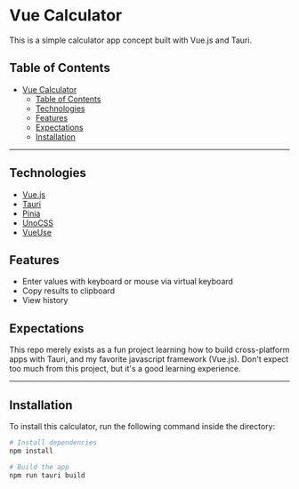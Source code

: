 # Vue Calculator

This is a simple calculator app concept built with Vue.js and Tauri.

## Table of Contents

- [Vue Calculator](#vue-calculator)
  - [Table of Contents](#table-of-contents)
  - [Technologies](#technologies)
  - [Features](#features)
  - [Expectations](#expectations)
  - [Installation](#installation)

---

## Technologies

- [Vue.js](https://vuejs.org/)
- [Tauri](https://tauri.studio/)
- [Pinia](https://pinia.vuejs.org/)
- [UnoCSS](https://github.com/unocss/unocss/)
- [VueUse](https://vueuse.org/)

## Features

- Enter values with keyboard or mouse via virtual keyboard
- Copy results to clipboard
- View history

## Expectations

This repo merely exists as a fun project learning how to build cross-platform apps with Tauri, and my favorite javascript framework (Vue.js). Don't expect too much from this project, but it's a good learning experience.

---

## Installation

To install this calculator, run the following command inside the directory:

```bash
# Install dependencies
npm install

# Build the app
npm run tauri build
```
